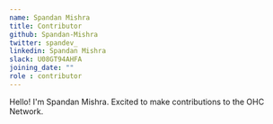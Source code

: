 ```yaml
---
name: Spandan Mishra
title: Contributor
github: Spandan-Mishra
twitter: spandev_
linkedin: Spandan Mishra
slack: U08GT94AHFA
joining_date: ""
role : contributor
---
```


Hello! I'm Spandan Mishra. Excited to make contributions to the OHC Network.
